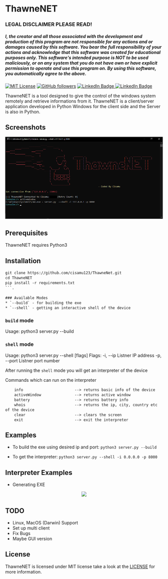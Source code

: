 # ThawneNET 

### LEGAL DISCLAIMER PLEASE READ!
##### I, the creator and all those associated with the development and production of this program are not responsible for any actions and or damages caused by this software. You bear the full responsibility of your actions and acknowledge that this software was created for educational purposes only. This software's intended purpose is NOT to be used maliciously, or on any system that you do not have own or have explicit permission to operate and use this program on. By using this software, you automatically agree to the above.

[![MIT License](https://img.shields.io/badge/license-MIT-blue.svg)](https://opensource.org/licenses/MIT) 
[![GitHub followers](https://img.shields.io/github/followers/cisamu123?label=Follow&style=social)](https://github.com/cisamu123)
  <a href="https://t.me/CodQu">
    <img src="https://img.shields.io/badge/Telegram-blue?style=for-the-badge&logo=telegram&logoColor=white" alt="LinkedIn Badge"/>
  </a>
    <a href="https://t.me/Cisamu">
    <img src="https://img.shields.io/badge/Join%20My%20Telegram%20Channel-blue?style=for-the-badge&logo=telegram&logoColor=white" alt="LinkedIn Badge"/>
  </a>

ThawneNET is a tool designed to give the control of the windows system remotely and retrieve informations from it. ThawneNET is a client/server application developed in Python Windows for the client side and the Server is also in Python.

## Screenshots

![ThawneNET](Screenshots/Shell.png "ThawneNET shell in action")

## Prerequisites
ThawneNET requires Python3

## Installation
```
git clone https://github.com/cisamu123/ThawneNet.git
cd ThawneNET
pip install -r requirements.txt
```.

### Available Modes
* `--build` - for building the exe
* `--shell` - getting an interactive shell of the device
```
### `build` mode
Usage:
  python3 server.py --build

### `shell` mode
Usage:
  python3 server.py --shell [flags]
  Flags:
    -i, --ip                Listner IP address
    -p, --port              Listner port number
    
After running the `shell` mode you will get an interpreter of the device  

Commands which can run on the interpreter
```
    info                       --> returns basic info of the device
    activeWindow               --> returns active window
    battery                    --> returns battery info
    whois                      --> returns the ip, city, country etc of the device
    clear                      --> clears the screen
    exit                       --> exit the interpreter
```

## Examples

* To build the exe using desired ip and port:
```python3 server.py --build```

* To get the interpreter:
```python3 server.py --shell -i 0.0.0.0 -p 8000```

## Interpreter Examples
* Generating EXE
<p align="center">
  <img src="Screenshots/Build.png" width="800"/>
</p>

## TODO
* Linux, MacOS (Darwin) Support
* Set up multi client
* Fix Bugs
* Maybe GUI version


## License
ThawneNET is licensed under MIT license take a look at the [LICENSE](LICENSE) for more information.

